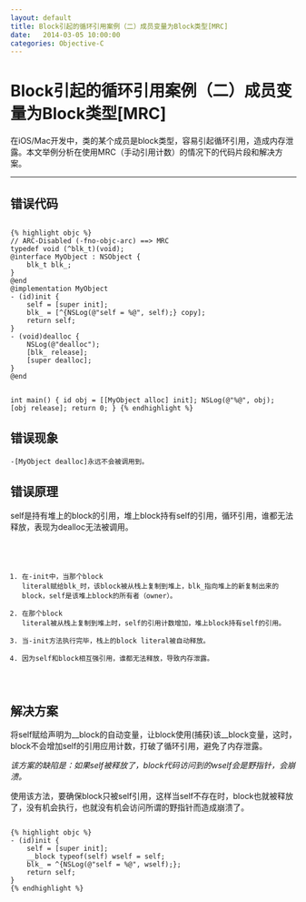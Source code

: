 ```yaml
---
layout: default
title: Block引起的循环引用案例（二）成员变量为Block类型[MRC]
date:   2014-03-05 10:00:00
categories: Objective-C
---
```


# Block引起的循环引用案例（二）成员变量为Block类型[MRC]

在iOS/Mac开发中，类的某个成员是block类型，容易引起循环引用，造成内存泄露。本文举例分析在使用MRC（手动引用计数）的情况下的代码片段和解决方案。

<code></code>
- - -
<code></code>

## 错误代码

<code>
{% highlight objc %}
// ARC-Disabled (-fno-objc-arc) ==> MRC
typedef void (^blk_t)(void);
@interface MyObject : NSObject {
    blk_t blk_;
}
@end
@implementation MyObject
- (id)init {
    self = [super init];
    blk_ = [^{NSLog(@"self = %@", self);} copy]; 
    return self;
}
- (void)dealloc {
    NSLog(@"dealloc"); 
    [blk_ release];
    [super dealloc];
}
@end

int main() {
    id obj = [[MyObject alloc] init]; 
    NSLog(@"%@", obj);
    [obj release];
    return 0;
}
{% endhighlight %}
</code>

## 错误现象

<code>-[MyObject dealloc]永远不会被调用到。</code>

## 错误原理

self是持有堆上的block的引用，堆上block持有self的引用，循环引用，谁都无法释放，表现为dealloc无法被调用。

<code>

1. 在-init中，当那个block literal赋给blk_时，该block被从栈上复制到堆上，blk_指向堆上的新复制出来的block，self是该堆上block的所有者（owner）。
1. 在那个block literal被从栈上复制到堆上时，self的引用计数增加，堆上block持有self的引用。
1. 当-init方法执行完毕，栈上的block literal被自动释放。
1. 因为self和block相互强引用，谁都无法释放，导致内存泄露。

</code>

## 解决方案

将self赋给声明为\_\_block的自动变量，让block使用(捕获)该\_\_block变量，这时，block不会增加self的引用应用计数，打破了循环引用，避免了内存泄露。

*该方案的缺陷是：如果self被释放了，block代码访问到的wself会是野指针，会崩溃。*

使用该方法，要确保block只被self引用，这样当self不存在时，block也就被释放了，没有机会执行，也就没有机会访问所谓的野指针而造成崩溃了。

<code>
{% highlight objc %}
- (id)init {
    self = [super init];
    __block typeof(self) wself = self;
    blk_ = ^{NSLog(@"self = %@", wself);}; 
    return self;
}
{% endhighlight %}
</code>

